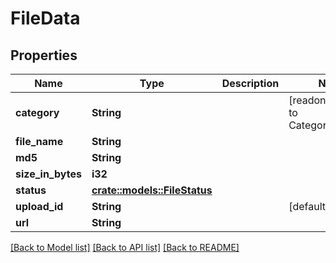# FileData

## Properties

Name | Type | Description | Notes
------------ | ------------- | ------------- | -------------
**category** | **String** |  | [readonly][default to Category_Queued]
**file_name** | **String** |  | 
**md5** | **String** |  | 
**size_in_bytes** | **i32** |  | 
**status** | [**crate::models::FileStatus**](FileStatus.md) |  | 
**upload_id** | **String** |  | [default to ]
**url** | **String** |  | 

[[Back to Model list]](../README.md#documentation-for-models) [[Back to API list]](../README.md#documentation-for-api-endpoints) [[Back to README]](../README.md)


